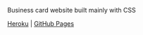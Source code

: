 Business card website built mainly with CSS

[Heroku](https://giulianaferrarocamus.herokuapp.com/) | [GitHub Pages]()
